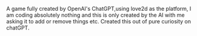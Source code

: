 A game fully created by OpenAI's ChatGPT,using love2d as the platform, I am coding absolutely nothing and this is only created by the AI with me asking it to add or remove things etc.
Created this out of pure curiosity on chatGPT.
